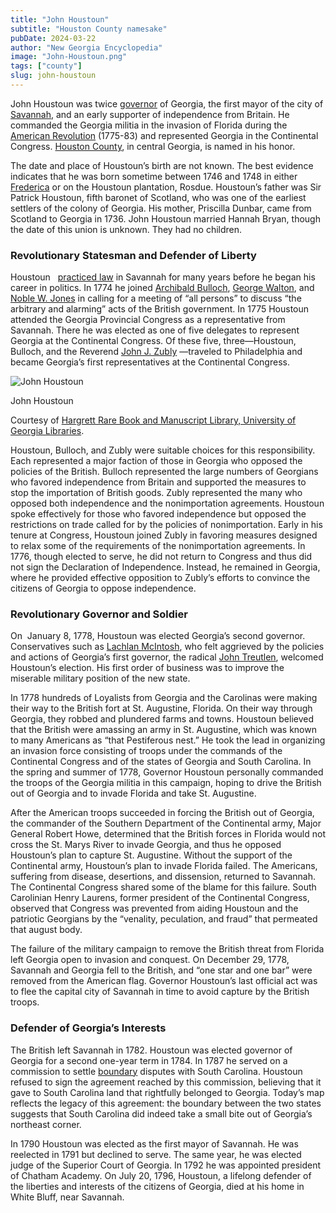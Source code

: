 ```yaml
---
title: "John Houstoun"
subtitle: "Houston County namesake"
pubDate: 2024-03-22
author: "New Georgia Encyclopedia"
image: "John-Houstoun.png"
tags: ["county"]
slug: john-houstoun
---
```


John Houstoun was twice [governor](https://www.georgiaencyclopedia.org/articles/government-politics/governor/) of Georgia, the first mayor of the city of [Savannah](https://www.georgiaencyclopedia.org/articles/counties-cities-neighborhoods/savannah/), and an early supporter of independence from Britain. He commanded the Georgia militia in the invasion of Florida during the [American Revolution](https://www.georgiaencyclopedia.org/articles/history-archaeology/revolutionary-war-in-georgia/) (1775-83) and represented Georgia in the Continental Congress. [Houston County](https://www.georgiaencyclopedia.org/articles/counties-cities-neighborhoods/houston-county/), in central Georgia, is named in his honor.

The date and place of Houstoun’s birth are not known. The best evidence indicates that he was born sometime between 1746 and 1748 in either [Frederica](https://www.georgiaencyclopedia.org/articles/history-archaeology/fort-frederica/) or on the Houstoun plantation, Rosdue. Houstoun’s father was Sir Patrick Houstoun, fifth baronet of Scotland, who was one of the earliest settlers of the colony of Georgia. His mother, Priscilla Dunbar, came from Scotland to Georgia in 1736. John Houstoun married Hannah Bryan, though the date of this union is unknown. They had no children.

### Revolutionary Statesman and Defender of Liberty

Houstoun   [practiced law](https://www.georgiaencyclopedia.org/articles/government-politics/legal-profession/) in Savannah for many years before he began his career in politics. In 1774 he joined [Archibald Bulloch](/articles/government-politics/archibald-bulloch-1730-1777/), [George Walton](https://www.georgiaencyclopedia.org/articles/government-politics/george-walton-ca-1749-1804/), and [Noble W. Jones](https://www.georgiaencyclopedia.org/articles/history-archaeology/noble-w-jones-ca-1723-1805/) in calling for a meeting of “all persons” to discuss “the arbitrary and alarming” acts of the British government. In 1775 Houstoun attended the Georgia Provincial Congress as a representative from Savannah. There he was elected as one of five delegates to represent Georgia at the Continental Congress. Of these five, three—Houstoun, Bulloch, and the Reverend [John J. Zubly](https://www.georgiaencyclopedia.org/articles/history-archaeology/john-j-zubly-1724-1781/) —traveled to Philadelphia and became Georgia’s first representatives at the Continental Congress.

![John Houstoun](https://www.georgiaencyclopedia.org/wp-content/uploads/2021/02/john-houstoun_001.jpg)

John Houstoun

Courtesy of [Hargrett Rare Book and Manuscript Library, University of Georgia Libraries](https://www.libs.uga.edu/hargrett/).

Houstoun, Bulloch, and Zubly were suitable choices for this responsibility. Each represented a major faction of those in Georgia who opposed the policies of the British. Bulloch represented the large numbers of Georgians who favored independence from Britain and supported the measures to stop the importation of British goods. Zubly represented the many who opposed both independence and the nonimportation agreements. Houstoun spoke effectively for those who favored independence but opposed the restrictions on trade called for by the policies of nonimportation. Early in his tenure at Congress, Houstoun joined Zubly in favoring measures designed to relax some of the requirements of the nonimportation agreements. In 1776, though elected to serve, he did not return to Congress and thus did not sign the Declaration of Independence. Instead, he remained in Georgia, where he provided effective opposition to Zubly’s efforts to convince the citizens of Georgia to oppose independence.

### Revolutionary Governor and Soldier

On  January 8, 1778, Houstoun was elected Georgia’s second governor. Conservatives such as [Lachlan McIntosh](https://www.georgiaencyclopedia.org/articles/history-archaeology/lachlan-mcintosh-1727-1806/), who felt aggrieved by the policies and actions of Georgia’s first governor, the radical [John Treutlen](https://www.georgiaencyclopedia.org/articles/government-politics/john-adam-treutlen-1733-1782/), welcomed Houstoun’s election. His first order of business was to improve the miserable military position of the new state.

In 1778 hundreds of Loyalists from Georgia and the Carolinas were making their way to the British fort at St. Augustine, Florida. On their way through Georgia, they robbed and plundered farms and towns. Houstoun believed that the British were amassing an army in St. Augustine, which was known to many Americans as “that Pestiferous nest.” He took the lead in organizing an invasion force consisting of troops under the commands of the Continental Congress and of the states of Georgia and South Carolina. In the spring and summer of 1778, Governor Houstoun personally commanded the troops of the Georgia militia in this campaign, hoping to drive the British out of Georgia and to invade Florida and take St. Augustine.

After the American troops succeeded in forcing the British out of Georgia, the commander of the Southern Department of the Continental army, Major General Robert Howe, determined that the British forces in Florida would not cross the St. Marys River to invade Georgia, and thus he opposed Houstoun’s plan to capture St. Augustine. Without the support of the Continental army, Houstoun’s plan to invade Florida failed. The Americans, suffering from disease, desertions, and dissension, returned to Savannah. The Continental Congress shared some of the blame for this failure. South Carolinian Henry Laurens, former president of the Continental Congress, observed that Congress was prevented from aiding Houstoun and the patriotic Georgians by the “venality, peculation, and fraud” that permeated that august body.

The failure of the military campaign to remove the British threat from Florida left Georgia open to invasion and conquest. On December 29, 1778, Savannah and Georgia fell to the British, and “one star and one bar” were removed from the American flag. Governor Houstoun’s last official act was to flee the capital city of Savannah in time to avoid capture by the British troops.

### Defender of Georgia’s Interests

The British left Savannah in 1782. Houstoun was elected governor of Georgia for a second one-year term in 1784. In 1787 he served on a commission to settle [boundary](https://www.georgiaencyclopedia.org/articles/history-archaeology/boundaries-of-georgia/) disputes with South Carolina. Houstoun refused to sign the agreement reached by this commission, believing that it gave to South Carolina land that rightfully belonged to Georgia. Today’s map reflects the legacy of this agreement: the boundary between the two states suggests that South Carolina did indeed take a small bite out of Georgia’s northeast corner.

In 1790 Houstoun was elected as the first mayor of Savannah. He was reelected in 1791 but declined to serve. The same year, he was elected judge of the Superior Court of Georgia. In 1792 he was appointed president of Chatham Academy. On July 20, 1796, Houstoun, a lifelong defender of the liberties and interests of the citizens of Georgia, died at his home in White Bluff, near Savannah.